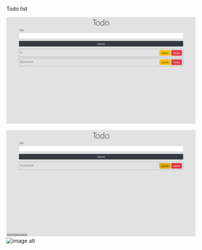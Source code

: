 Todo list 

![image alt](https://github.com/sahla286/todo/blob/main/Screenshot%202024-08-26%20152719.png)

![image alt](https://github.com/sahla286/todo/blob/main/Screenshot%202024-08-26%20152733.png)
![image alt]()
